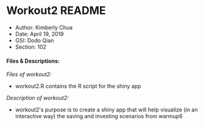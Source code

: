 # Workout2 README 

- Author: Kimberly Chua
- Date: April 19, 2019
- GSI: Dodo Qian
- Section: 102

#### **Files & Descriptions:**

*Files of workout2:*

- workout2.R contains the R script for the shiny app


*Description of workout2:*

- workout2's purpose is to create a shiny app that will help visualize (in an interactive way) the saving and investing scenarios from warmup6
